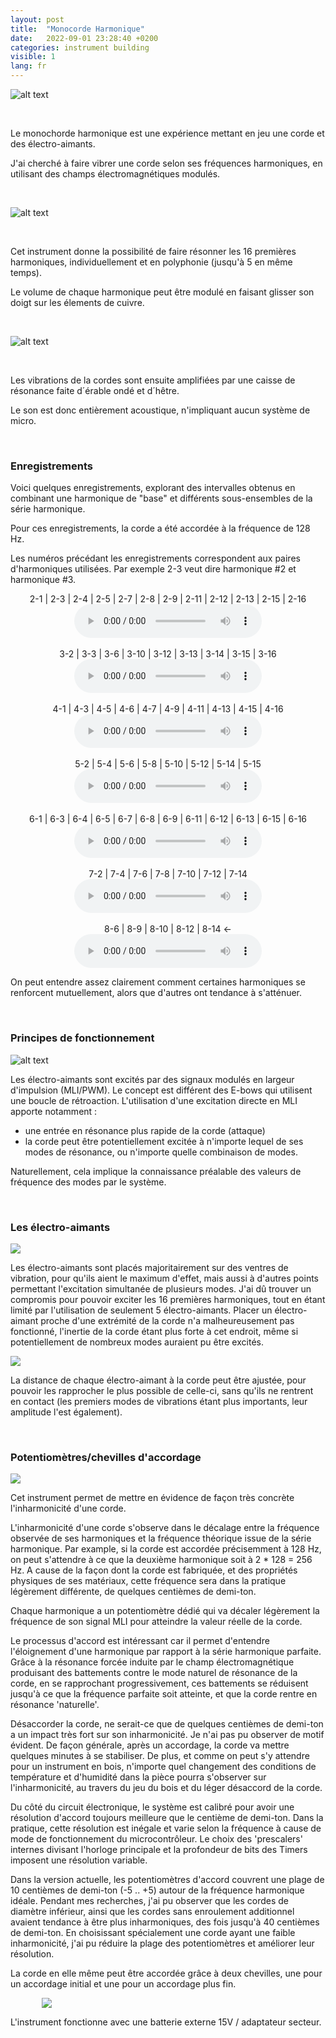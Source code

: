 ```yaml
---
layout: post
title:  "Monocorde Harmonique"
date:   2022-09-01 23:28:40 +0200
categories: instrument building
visible: 1
lang: fr
---
```


<style>
    .single-image {
        width: 100%;  
        margin-left: auto;
        margin-right: auto;
    }
    .single-image-80 {
        width: 80%;  
        margin-left: auto;
        margin-right: auto;
    }
</style>
    

![alt text](/assets/images/monochord_1.png "monochord pic 1")

<p>&nbsp;</p>

Le monochorde harmonique est une expérience mettant en jeu une corde et des électro-aimants.

J'ai cherché à faire vibrer une corde selon ses fréquences harmoniques, en utilisant des champs électromagnétiques modulés.

<p>&nbsp;</p>

![alt text](/assets/images/monochord_2.png "monochord pic 2")

<p>&nbsp;</p>

Cet instrument donne la possibilité de faire résonner les 16 premières harmoniques, individuellement et en polyphonie (jusqu'à 5 en même temps).

Le volume de chaque harmonique peut être modulé en faisant glisser son doigt sur les élements de cuivre.

<p>&nbsp;</p>

![alt text](/assets/images/monochord_9.jpg "monochord pic 9")

<p>&nbsp;</p>

Les vibrations de la cordes sont ensuite amplifiées par une caisse de résonance faite d´érable ondé et d´hêtre.

Le son est donc entièrement acoustique, n'impliquant aucun système de micro.

<p>&nbsp;</p>

### Enregistrements

Voici quelques enregistrements, explorant des intervalles obtenus en combinant une harmonique de "base" et différents sous-ensembles de la série harmonique. 

Pour ces enregistrements, la corde a été accordée à la fréquence de 128 Hz. 

Les numéros précédant les enregistrements correspondent aux paires d'harmoniques utilisées. Par exemple 2-3 veut dire harmonique #2 et harmonique #3.

<p align="center">
    2-1 | 2-3 | 2-4 | 2-5 | 2-7 | 2-8 | 2-9 | 2-11 | 2-12 | 2-13 | 2-15 | 2-16
    <br>
    <audio src="/assets/sounds/ZOOM0032_corrected.mp3" controls></audio>
    <br>
    <br>
    3-2 | 3-3 | 3-6 | 3-10 | 3-12 | 3-13 | 3-14 | 3-15 | 3-16 
    <br>    
    <audio src="/assets/sounds/ZOOM0033_corrected.mp3" controls></audio>
    <br>
    <br>
    4-1 | 4-3 | 4-5 | 4-6 | 4-7 | 4-9 | 4-11 | 4-13 | 4-15 | 4-16 
    <br>
    <audio src="/assets/sounds/ZOOM0034_corrected.mp3" controls></audio>
    <br>
    <br>
    5-2 | 5-4 | 5-6 | 5-8 | 5-10 | 5-12 | 5-14 | 5-15 
    <br>
    <audio src="/assets/sounds/ZOOM0035_corrected.mp3" controls></audio>
    <br>
    <br>
    6-1 | 6-3 | 6-4 | 6-5 | 6-7 | 6-8 | 6-9 | 6-11 | 6-12 | 6-13 | 6-15 | 6-16 
    <br>
    <audio src="/assets/sounds/ZOOM0036_corrected.mp3" controls></audio>
    <br>
    <br>
    7-2 | 7-4 | 7-6 | 7-8 | 7-10 | 7-12 | 7-14
    <br> 
    <audio src="/assets/sounds/ZOOM0037_corrected.mp3" controls></audio>
    <br>
    <br>
    8-6 | 8-9 | 8-10 | 8-12 | 8-14 <- 
    <br>
    <audio src="/assets/sounds/ZOOM0038_corrected.mp3" controls></audio>
</p>

On peut entendre assez clairement comment certaines harmoniques se renforcent mutuellement, alors que d'autres ont tendance à s'atténuer.

<p>&nbsp;</p>

### Principes de fonctionnement

![alt text](/assets/images/monochord_5.png "monochord pic 5")

Les électro-aimants sont excités par des signaux modulés en largeur d'impulsion (MLI/PWM). Le concept est différent des E-bows qui utilisent une boucle de rétroaction. L'utilisation d'une excitation directe en MLI apporte notamment :
- une entrée en résonance plus rapide de la corde (attaque)
- la corde peut être potentiellement excitée à n'importe lequel de ses modes de résonance, ou n'importe quelle combinaison de modes.

Naturellement, cela implique la connaissance préalable des valeurs de fréquence des modes par le système.

<p>&nbsp;</p>

### Les électro-aimants 

<p class="single-image">
  <img src="/assets/images/monochord_7.png" />
</p>

Les électro-aimants sont placés majoritairement sur des ventres de vibration, pour qu'ils aient le maximum d'effet, mais aussi à d'autres points permettant l'excitation simultanée de plusieurs modes. J'ai dû trouver un compromis pour pouvoir exciter les 16 premières harmoniques, tout en étant limité par l'utilisation de seulement 5 électro-aimants. Placer un électro-aimant proche d'une extrémité de la corde n'a malheureusement pas fonctionné, l'inertie de la corde étant plus forte à cet endroit, même si potentiellement de nombreux modes auraient pu être excités.

<p class="single-image">
  <img src="/assets/images/monochord_onlg_3_hor.png" />
</p>

La distance de chaque électro-aimant à la corde peut être ajustée, pour pouvoir les rapprocher le plus possible de celle-ci, sans qu'ils ne rentrent en contact (les premiers modes de vibrations étant plus importants, leur amplitude l'est également).

<p>&nbsp;</p>

### Potentiomètres/chevilles d'accordage

<p class="single-image">
  <img src="/assets/images/monochord_8.png" />
</p>

Cet instrument permet de mettre en évidence de façon très concrète l'inharmonicité d'une corde.

L'inharmonicité d'une corde s'observe dans le décalage entre la fréquence observée de ses harmoniques et la fréquence théorique issue de la série harmonique.
Par example, si la corde est accordée précisemment à 128 Hz, on peut s'attendre à ce que la deuxième harmonique soit à 2 * 128 = 256 Hz. A cause de la façon dont la corde est fabriquée, et des propriétés physiques de ses matériaux, cette fréquence sera dans la pratique légèrement différente, de quelques centièmes de demi-ton.

Chaque harmonique a un potentiomètre dédié qui va décaler légèrement la fréquence de son signal MLI pour atteindre la valeur réelle de la corde.

Le processus d'accord est intéressant car il permet d'entendre l'éloignement d'une harmonique par rapport à la série harmonique parfaite. Grâce à la résonance forcée induite par le champ électromagnétique produisant des battements contre le mode naturel de résonance de la corde, en se rapprochant progressivement, ces battements se réduisent jusqu'à ce que la fréquence parfaite soit atteinte, et que la corde rentre en résonance 'naturelle'.

Désaccorder la corde, ne serait-ce que de quelques centièmes de demi-ton a un impact très fort sur son inharmonicité. Je n'ai pas pu observer de motif évident. De façon générale, après un accordage, la corde va mettre quelques minutes à se stabiliser. De plus, et comme on peut s'y attendre pour un instrument en bois, n'importe quel changement des conditions de température et d'humidité dans la pièce pourra s'observer sur l'inharmonicité, au travers du jeu du bois et du léger désaccord de la corde.

Du côté du circuit électronique, le système est calibré pour avoir une résolution d'accord toujours meilleure que le centième de demi-ton.
Dans la pratique, cette résolution est inégale et varie selon la fréquence à cause de mode de fonctionnement du microcontrôleur. Le choix des 'prescalers' internes divisant l'horloge principale et la profondeur de bits des Timers imposent une résolution variable.

Dans la version actuelle, les potentiomètres d'accord couvrent une plage de 10 centièmes de demi-ton (-5 .. +5) autour de la fréquence harmonique idéale. Pendant mes recherches, j'ai pu observer que les cordes de diamètre inférieur, ainsi que les cordes sans enroulement additionnel avaient tendance à être plus inharmoniques, des fois jusqu'à 40 centièmes de demi-ton. En choisissant spécialement une corde ayant une faible inharmonicité, j'ai pu réduire la plage des potentiomètres et améliorer leur résolution.

La corde en elle même peut être accordée grâce à deux chevilles, une pour un accordage initial et une pour un accordage plus fin.

<p class="single-image-80">
  <img src="/assets/images/monochord_10.png" />
</p>

L'instrument fonctionne avec une batterie externe 15V / adaptateur secteur.